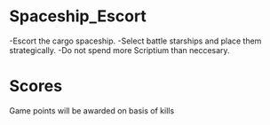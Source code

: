 # Spaceship_Escort

-Escort the cargo spaceship.
-Select battle starships and place them strategically.
-Do not spend more Scriptium than neccesary.

# Scores
Game points will be awarded on basis of kills
